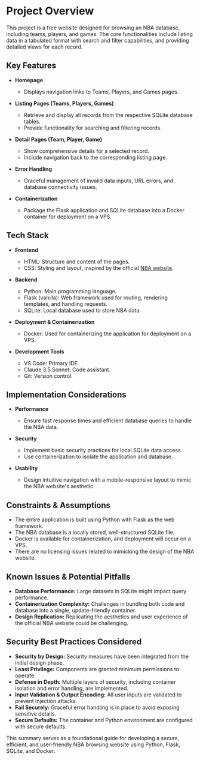 # Project Overview

This project is a free website designed for browsing an NBA database, including teams, players, and games. The core functionalities include listing data in a tabulated format with search and filter capabilities, and providing detailed views for each record.

## Key Features

- **Homepage**
  - Displays navigation links to Teams, Players, and Games pages.

- **Listing Pages (Teams, Players, Games)**
  - Retrieve and display all records from the respective SQLite database tables.
  - Provide functionality for searching and filtering records.

- **Detail Pages (Team, Player, Game)**
  - Show comprehensive details for a selected record.
  - Include navigation back to the corresponding listing page.

- **Error Handling**
  - Graceful management of invalid data inputs, URL errors, and database connectivity issues.

- **Containerization**
  - Package the Flask application and SQLite database into a Docker container for deployment on a VPS.

## Tech Stack

- **Frontend**
  - HTML: Structure and content of the pages.
  - CSS: Styling and layout, inspired by the official [NBA website](https://www.nba.com/).

- **Backend**
  - Python: Main programming language.
  - Flask (vanilla): Web framework used for routing, rendering templates, and handling requests.
  - SQLite: Local database used to store NBA data.

- **Deployment & Containerization**
  - Docker: Used for containerizing the application for deployment on a VPS.

- **Development Tools**
  - VS Code: Primary IDE.
  - Claude 3.5 Sonnet: Code assistant.
  - Git: Version control.

## Implementation Considerations

- **Performance**
  - Ensure fast response times and efficient database queries to handle the NBA data.

- **Security**
  - Implement basic security practices for local SQLite data access.
  - Use containerization to isolate the application and database.

- **Usability**
  - Design intuitive navigation with a mobile-responsive layout to mimic the NBA website's aesthetic.

## Constraints & Assumptions

- The entire application is built using Python with Flask as the web framework.
- The NBA database is a locally stored, well-structured SQLite file.
- Docker is available for containerization, and deployment will occur on a VPS.
- There are no licensing issues related to mimicking the design of the NBA website.

## Known Issues & Potential Pitfalls

- **Database Performance:** Large datasets in SQLite might impact query performance.
- **Containerization Complexity:** Challenges in bundling both code and database into a single, update-friendly container.
- **Design Replication:** Replicating the aesthetics and user experience of the official NBA website could be challenging.

## Security Best Practices Considered

- **Security by Design:** Security measures have been integrated from the initial design phase.
- **Least Privilege:** Components are granted minimum permissions to operate.
- **Defense in Depth:** Multiple layers of security, including container isolation and error handling, are implemented.
- **Input Validation & Output Encoding:** All user inputs are validated to prevent injection attacks.
- **Fail Securely:** Graceful error handling is in place to avoid exposing sensitive details.
- **Secure Defaults:** The container and Python environment are configured with secure defaults.

This summary serves as a foundational guide for developing a secure, efficient, and user-friendly NBA browsing website using Python, Flask, SQLite, and Docker.